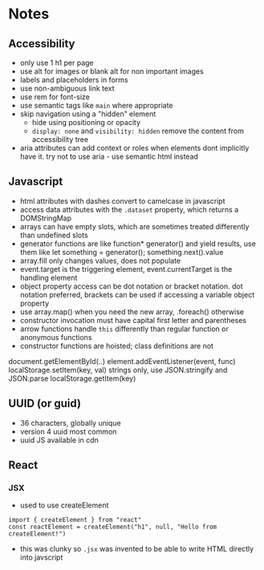 # Notes

## Accessibility

- only use 1 h1 per page
- use alt for images or blank alt for non important images
- labels and placeholders in forms
- use non-ambiguous link text
- use rem for font-size
- use semantic tags like `main` where appropriate
- skip navigation using a "hidden" element
	- hide using positioning or opacity
	- `display: none` and `visibility: hidden` remove the content from accessibility tree
- aria attributes can add context or roles when elements dont implicitly have it. try not to use aria - use semantic html instead

## Javascript

- html attributes with dashes convert to camelcase in javascript
- access data attributes with the `.dataset` property, which returns a DOMStringMap
- arrays can have empty slots, which are sometimes treated differently than undefined slots
- generator functions are like function* generator() and yield results, use them like let something = generator(); something.next().value
- array.fill only changes values, does not populate
- event.target is the triggering element, event.currentTarget is the handling element
- object property access can be dot notation or bracket notation. dot notation preferred, brackets can be used if accessing a variable object property
- use array.map() when you need the new array, .foreach() otherwise
- constructor invocation must have capital first letter and parentheses
- arrow functions handle `this` differently than regular function or anonymous functions
- constructor functions are hoisted; class definitions are not

document.getElementById(..)
element.addEventListener(event, func)
localStorage.setItem(key, val)
	strings only, use JSON.stringify and JSON.parse
localStorage.getItem(key)

## UUID (or guid)

- 36 characters, globally unique
- version 4 uuid most common
- uuid JS available in cdn

## React

### JSX

- used to use createElement
```
import { createElement } from "react"
const reactElement = createElement("h1", null, "Hello from createElement!")
```
- this was clunky so `.jsx` was invented to be able to write HTML directly into javscript
